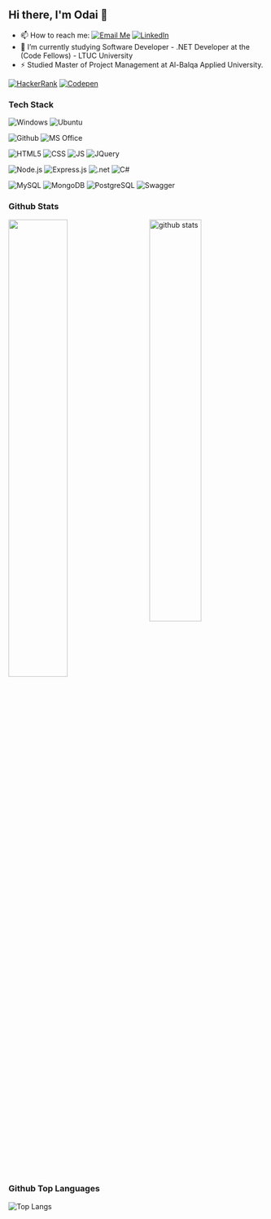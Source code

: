 ## Hi there, I'm Odai 👋

- 📫 How to reach me: 
<a href="mailto:odai.al.obeidat950@gmail.com">![Email Me](https://img.shields.io/badge/Gmail-D14836?style=for-the-badge&logo=gmail&logoColor=white)</a>
<a href="https://www.linkedin.com/in/odai-al-obeidat-a81b42266/" target="_blank">![LinkedIn](https://img.shields.io/badge/LinkedIn-0077B5?style=for-the-badge&logo=linkedin&logoColor=white)</a>
- 🔭 I’m currently studying Software Developer - .NET Developer at the (Code Fellows) - LTUC University
- ⚡ Studied Master of Project Management at Al-Balqa Applied University.

[![HackerRank](https://img.shields.io/badge/odai_al_obeidat1_jo-brightgreen?logo=HackerRank&logoColor=Green&labelColor=black)](https://www.hackerrank.com/odai_al_obeidat1)
[![Codepen](https://img.shields.io/badge/Codewars-Ody950-maroon?logo=codewars&logoColor=maroon&labelColor=black)](https://www.codewars.com/users/Ody950)


### Tech Stack
<!-- <img alt="" src="" /> -->
<p>
    <img alt="Windows" src="https://img.shields.io/badge/Windows-0078D6?style=for-the-badge&logo=windows&logoColor=white" />
    <img alt="Ubuntu" src="https://img.shields.io/badge/Ubuntu-E95420?style=for-the-badge&logo=ubuntu&logoColor=white" />
</p>

<p>
    <img alt="Github" src="https://img.shields.io/badge/GitHub-100000?style=for-the-badge&logo=github&logoColor=white" />
    <img alt="MS Office" src="https://img.shields.io/badge/Microsoft_Office-D83B01?style=for-the-badge&logo=microsoft-office&logoColor=white" />
</p>

<p>
    <img alt="HTML5" src="https://img.shields.io/badge/HTML5-E34F26?style=for-the-badge&logo=html5&logoColor=white" />
    <img alt="CSS" src="https://img.shields.io/badge/CSS-239120?&style=for-the-badge&logo=css3&logoColor=white" />
    <img alt="JS" src="https://img.shields.io/badge/JavaScript-F7DF1E?style=for-the-badge&logo=javascript&logoColor=black" />
    <img alt="JQuery" src="https://img.shields.io/badge/jQuery-0769AD?style=for-the-badge&logo=jquery&logoColor=white" />
</p>
<p>
    <img alt="Node.js" src="https://img.shields.io/badge/Node.js-43853D?style=for-the-badge&logo=node.js&logoColor=white" />
    <img alt="Express.js" src="https://img.shields.io/badge/Express.js-404D59?style=for-the-badge" />
    <img alt=".net" src="https://img.shields.io/badge/.NET-5C2D91?style=for-the-badge&logo=.net&logoColor=white" />
    <img alt="C#" src="https://img.shields.io/badge/C%23-239120?style=for-the-badge&logo=c-sharp&logoColor=white" />
   
</p>
<p>
    <img alt="MySQL" src="https://img.shields.io/badge/MySQL-00000F?style=for-the-badge&logo=mysql&logoColor=white" />
    <img alt="MongoDB" src="https://img.shields.io/badge/MongoDB-4EA94B?style=for-the-badge&logo=mongodb&logoColor=white" />
    <img alt="PostgreSQL" src="https://img.shields.io/badge/-PostgreSQL-000000?style=flat&logo=postgresql&logoColor=ffffff&labelColor=336791" />
    <img alt="Swagger" src="https://img.shields.io/badge/-Swagger-%23Clojure?style=for-the-badge&logo=swagger&logoColor=white" />
</p>

### Github Stats
<img src="https://github-readme-stats.vercel.app/api?username=Ody950&show_icons=true&theme=gotham" alt="github stats" width="45%" align="right"/>
<img src="https://github-readme-streak-stats.herokuapp.com/?user=Ody950&theme=dark" width="48%" >

### Github Top Languages
 ![Top Langs](https://github-readme-stats.vercel.app/api/top-langs/?username=Ody950&layout=compact)

